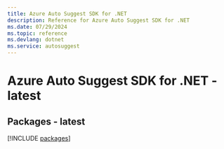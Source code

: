 ```yaml
---
title: Azure Auto Suggest SDK for .NET
description: Reference for Azure Auto Suggest SDK for .NET
ms.date: 07/29/2024
ms.topic: reference
ms.devlang: dotnet
ms.service: autosuggest
---
```

# Azure Auto Suggest SDK for .NET - latest
## Packages - latest
[!INCLUDE [packages](auto-suggest-index.md)]